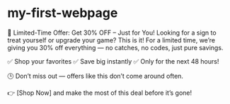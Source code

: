 # my-first-webpage
🎉 Limited-Time Offer: Get 30% OFF – Just for You!
Looking for a sign to treat yourself or upgrade your game? This is it!
For a limited time, we’re giving you 30% off everything — no catches, no codes, just pure savings.

✅ Shop your favorites
✅ Save big instantly
✅ Only for the next 48 hours!

🕒 Don’t miss out — offers like this don’t come around often.

👉 [Shop Now] and make the most of this deal before it’s gone!
